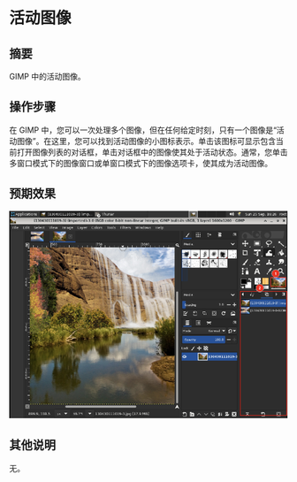 # 活动图像

## 摘要

GIMP 中的活动图像。

## 操作步骤

在 GIMP 中，您可以一次处理多个图像，但在任何给定时刻，只有一个图像是“活动图像”。在这里，您可以找到活动图像的小图标表示。单击该图标可显示包含当前打开图像列表的对话框，单击对话框中的图像使其处于活动状态。通常，您单击多窗口模式下的图像窗口或单窗口模式下的图像选项卡，使其成为活动图像。

## 预期效果

![活动图像](./img/活动图像.png)

## 其他说明

无。
